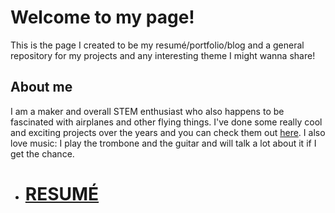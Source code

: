 # Welcome to my page!

This is the page I created to be my resumé/portfolio/blog and a general repository for my projects and any interesting theme I might wanna share!

## About me

I am a maker and overall STEM enthusiast who also happens to be fascinated with airplanes and other flying things. I've done some really cool and exciting projects over the years and you can check them out [here](). I also love music: I play the trombone and the guitar and will talk a lot about it if I get the chance.

- # [RESUMÉ](./resume.html)
